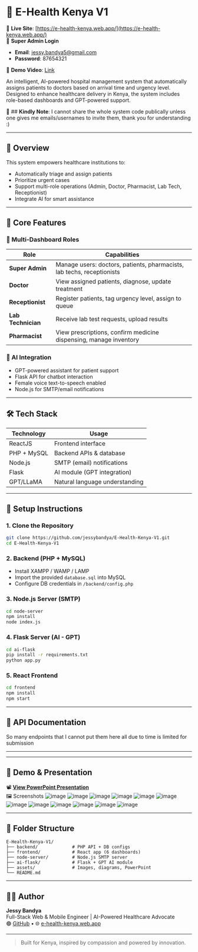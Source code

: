 
# 🏥 E-Health Kenya V1

🔗 **Live Site**: [https://e-health-kenya.web.app/](https://e-health-kenya.web.app/)  
🔐 **Super Admin Login**  
- **Email**: jessy.bandya5@gmail.com  
- **Password**: 87654321


🔗 **Demo Video**: [Link](https://unsa-feng.uonbi.ac.ke/backend/storage/media/images/20250411-2019-07.3252762.mp4)  


An intelligent, AI-powered hospital management system that automatically assigns patients to doctors based on arrival time and urgency level. Designed to enhance healthcare delivery in Kenya, the system includes role-based dashboards and GPT-powered support.

📁 ## **Kindly Note**: I cannot share the whole system code publically unless one gives me emails/usernames to invite them, thank you for understanding :)

---

## 📌 Overview

This system empowers healthcare institutions to:

- Automatically triage and assign patients
- Prioritize urgent cases
- Support multi-role operations (Admin, Doctor, Pharmacist, Lab Tech, Receptionist)
- Integrate AI for smart assistance

---

## 🎯 Core Features

### 🔐 Multi-Dashboard Roles

| Role             | Capabilities                                                                 |
|------------------|------------------------------------------------------------------------------|
| **Super Admin**  | Manage users: doctors, patients, pharmacists, lab techs, receptionists       |
| **Doctor**       | View assigned patients, diagnose, update treatment                           |
| **Receptionist** | Register patients, tag urgency level, assign to queue                        |
| **Lab Technician**| Receive lab test requests, upload results                                   |
| **Pharmacist**   | View prescriptions, confirm medicine dispensing, manage inventory            |

### 🤖 AI Integration

- GPT-powered assistant for patient support
- Flask API for chatbot interaction
- Female voice text-to-speech enabled
- Node.js for SMTP/email notifications

---

## 🛠 Tech Stack

| Technology     | Usage                          |
|----------------|--------------------------------|
| ReactJS        | Frontend interface             |
| PHP + MySQL    | Backend APIs & database        |
| Node.js        | SMTP (email) notifications     |
| Flask          | AI module (GPT integration)    |
| GPT/LLaMA      | Natural language understanding |

---

## 🔧 Setup Instructions

### 1. Clone the Repository

```bash
git clone https://github.com/jessybandya/E-Health-Kenya-V1.git
cd E-Health-Kenya-V1
```

### 2. Backend (PHP + MySQL)

- Install XAMPP / WAMP / LAMP
- Import the provided `database.sql` into MySQL
- Configure DB credentials in `/backend/config.php`

### 3. Node.js Server (SMTP)

```bash
cd node-server
npm install
node index.js
```

### 4. Flask Server (AI - GPT)

```bash
cd ai-flask
pip install -r requirements.txt
python app.py
```

### 5. React Frontend

```bash
cd frontend
npm install
npm start
```

---

## 📡 API Documentation
So many endpoints that I cannot put them here all due to time is limited for submission

---

---

## 🎥 Demo & Presentation

📽 **[View PowerPoint Presentation]([https://your-link.com](https://unsa-feng.uonbi.ac.ke/backend/storage/media/images/20250411-2019-07.3252762.mp4))**  
🖼️ Screenshots
![image](https://github.com/user-attachments/assets/d87c09c7-b57e-4bfb-b119-43aef9f2eef1)
![image](https://github.com/user-attachments/assets/abb7d9a6-a4ee-4028-a4b2-8c86d0fc3c0a)
![image](https://github.com/user-attachments/assets/12cbdc4d-1711-4896-93a0-a6fa18ec6944)
![image](https://github.com/user-attachments/assets/5fe3349f-3283-46b7-9886-23671e3b189c)
![image](https://github.com/user-attachments/assets/8af0ac65-181f-4a23-bdd2-773c72c4dc49)
![image](https://github.com/user-attachments/assets/e7b04de3-f08f-4d17-b05a-7dbe3701bbba)
![image](https://github.com/user-attachments/assets/c8bb50c9-a62e-4fd7-bf9d-2d8d2994e556)
![image](https://github.com/user-attachments/assets/2ebc4fb5-8e54-44a9-a3d7-9c4d818b11b1)
![image](https://github.com/user-attachments/assets/c77a91e7-3f41-4da8-b5f3-b2ea293869a9)
![image](https://github.com/user-attachments/assets/6b7bd081-1306-48c8-900d-742ccedfa0f2)
![image](https://github.com/user-attachments/assets/2097acd4-a00b-497a-b429-79724fd8c06d)
![image](https://github.com/user-attachments/assets/0723362b-bf5a-4953-b2b3-b4937de755de)








---

## 📁 Folder Structure

```
E-Health-Kenya-V1/
├── backend/             # PHP API + DB configs
├── frontend/            # React app (6 dashboards)
├── node-server/         # Node.js SMTP server
├── ai-flask/            # Flask + GPT AI module
├── assets/              # Images, diagrams, PowerPoint
└── README.md
```

---

## 👨‍💻 Author

**Jessy Bandya**  
Full-Stack Web & Mobile Engineer | AI-Powered Healthcare Advocate  
🟢 [GitHub](https://github.com/jessybandya) • 🌐 [e-health-kenya.web.app](https://e-health-kenya.web.app/)

---

> Built for Kenya, inspired by compassion and powered by innovation.
```
